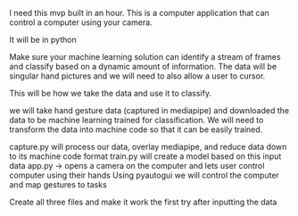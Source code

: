 I need this mvp built in an hour. This is a computer application that can control a computer using your camera. 

It will be in python

Make sure your machine learning solution can identify a stream of frames and classify based on a dynamic amount of information. The data will be singular hand pictures and we will need to also allow a user to cursor.

This will be how we take the data and use it to classify.

we will take hand gesture data (captured in mediapipe) and downloaded the data to be machine learning trained for classification. We will need to transform the data into machine code so that it can be easily trained.

capture.py will process our data, overlay mediapipe, and reduce data down to its machine code format
train.py will create a model based on this input data
app.py -> opens a camera on the computer and lets user control computer using their hands
Using pyautogui we will control the computer and map gestures to tasks

Create all three files and make it work the first try after inputting the data